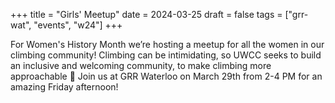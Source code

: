 +++
title = "Girls' Meetup"
date = 2024-03-25
draft = false
tags = ["grr-wat", "events", "w24"]
+++

For Women's History Month we’re hosting a meetup for all the women in our climbing community! Climbing can be intimidating, so UWCC seeks to build an inclusive and welcoming community, to make climbing more approachable 🩷  Join us at GRR Waterloo on March 29th from 2-4 PM for an amazing Friday afternoon!
